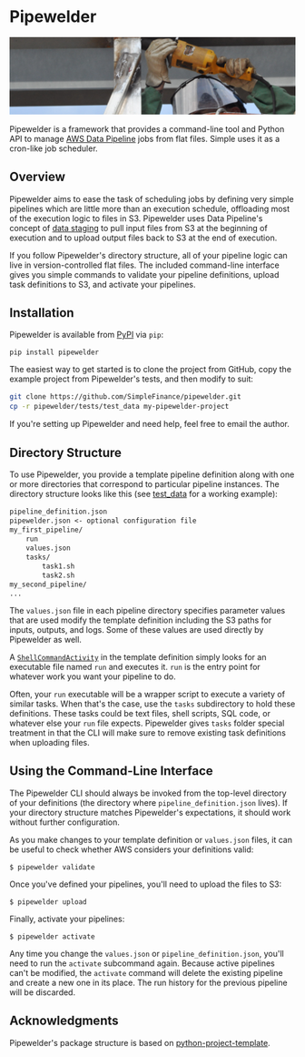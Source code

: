 # Pipewelder

![A worker welding a pipe](welder.jpg)

Pipewelder is a framework that provides a command-line tool and Python API
to manage [AWS Data Pipeline](http://aws.amazon.com/datapipeline/) jobs from flat files.
Simple uses it as a cron-like job scheduler.

## Overview

Pipewelder aims to ease the task of scheduling jobs by defining very simple
pipelines which are little more than an execution schedule, offloading
most of the execution logic to files in S3.
Pipewelder uses Data Pipeline's concept of [data staging](http://docs.aws.amazon.com/datapipeline/latest/DeveloperGuide/dp-concepts-staging.html) to pull input files from S3 at the beginning of execution and to upload output files back to S3 at the end of execution.

If you follow Pipewelder's directory structure, all of your pipeline logic
can live in version-controlled flat files. The included command-line interface
gives you simple commands to validate your pipeline definitions, upload
task definitions to S3, and activate your pipelines.

## Installation

Pipewelder is available from [PyPI](https://pypi.python.org/pypi) via `pip`:
```
pip install pipewelder
```

The easiest way to get started is to clone the project from GitHub, copy
the example project from Pipewelder's tests, and then modify to suit:
```bash
git clone https://github.com/SimpleFinance/pipewelder.git
cp -r pipewelder/tests/test_data my-pipewelder-project
```

If you're setting up Pipewelder and need help, feel free to email the author.

## Directory Structure

To use Pipewelder, you provide a template pipeline definition along with
one or more directories that correspond to particular pipeline instances.
The directory structure looks like this
(see [test_data](tests/test_data) for a working example):
```
pipeline_definition.json
pipewelder.json <- optional configuration file
my_first_pipeline/
    run
    values.json
    tasks/
        task1.sh
        task2.sh
my_second_pipeline/
...
```

The `values.json` file in each pipeline directory specifies parameter values
that are used modify the template definition
including the S3 paths for inputs, outputs, and logs.
Some of these values are used directly by Pipewelder as well.

A [`ShellCommandActivity`](http://docs.aws.amazon.com/datapipeline/latest/DeveloperGuide/dp-object-shellcommandactivity.html) in the template definition simply looks for an executable file named `run` and executes it.
`run` is the entry point for whatever work you want your pipeline to do.

Often, your `run` executable will be a wrapper script to execute a variety of similar tasks.
When that's the case, use the `tasks` subdirectory to hold these definitions.
These tasks could be text files, shell scripts, SQL code, or whatever else
your `run` file expects.
Pipewelder gives `tasks` folder special treatment in that the CLI will make
sure to remove existing task definitions when uploading files.

## Using the Command-Line Interface

The Pipewelder CLI should always be invoked from the top-level directory
of your definitions (the directory where `pipeline_definition.json` lives).
If your directory structure matches Pipewelder's expectations, it should
work without further configuration.

As you make changes to your template definition or `values.json` files,
it can be useful to check whether AWS considers your definitions valid:
```
$ pipewelder validate
```

Once you've defined your pipelines, you'll need to upload the files to S3:
```
$ pipewelder upload
```

Finally, activate your pipelines:
```
$ pipewelder activate
```

Any time you change the `values.json` or `pipeline_definition.json`, you'll
need to run the `activate` subcommand again. Because active pipelines can't
be modified, the `activate` command will delete the existing pipeline and
create a new one in its place. The run history for the previous pipeline will
be discarded.

## Acknowledgments

Pipewelder's package structure is based on [python-project-template](https://github.com/seanfisk/python-project-template).
